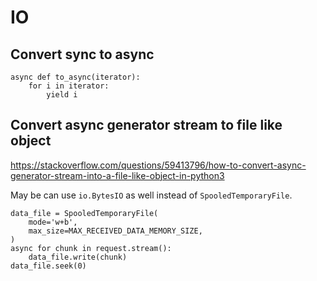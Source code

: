 # IO

## Convert sync to async
```
async def to_async(iterator):
    for i in iterator:
        yield i
```

## Convert async generator stream to file like object
https://stackoverflow.com/questions/59413796/how-to-convert-async-generator-stream-into-a-file-like-object-in-python3

May be can use `io.BytesIO` as well instead of `SpooledTemporaryFile`.
```
data_file = SpooledTemporaryFile(
    mode='w+b',
    max_size=MAX_RECEIVED_DATA_MEMORY_SIZE,
)
async for chunk in request.stream():
    data_file.write(chunk)
data_file.seek(0)
```
